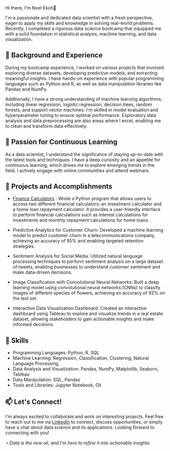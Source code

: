 Hi there, I'm Noel Ekoh👋

I'm a passionate and dedicated data scientist with a fresh perspective, eager to apply my skills and knowledge in solving real-world problems. Recently, I completed a rigorous data science bootcamp that equipped me with a solid foundation in statistical analysis, machine learning, and data visualization.

## 🔭 Background and Experience
During my bootcamp experience, I worked on various projects that involved exploring diverse datasets, developing predictive models, and extracting meaningful insights. I have hands-on experience with popular programming languages such as Python and R, as well as data manipulation libraries like Pandas and NumPy.

Additionally, I have a strong understanding of machine learning algorithms, including linear regression, logistic regression, decision trees, random forests, and support vector machines. I'm skilled in model evaluation and hyperparameter tuning to ensure optimal performance. Exploratory data analysis and data preprocessing are also areas where I excel, enabling me to clean and transform data effectively.

## 🌱 Passion for Continuous Learning
As a data scientist, I understand the significance of staying up-to-date with the latest tools and techniques. I have a deep curiosity and an appetite for continuous learning, which drives me to explore emerging trends in the field. I actively engage with online communities and attend webinars.

## 💼 Projects and Accomplishments
- [Finance Calculators](https://github.com/Noelmillz/finalCapstone/blob/main/finance_calculators.py) : Wrote a Python program that allows users to access two different financial calculators: an investment calculator and a home loan repayment calculator. It provides a user-friendly interface to perform financial calculations such as interest calculations for investments and monthly repayment calculations for home loans. 

- Predictive Analytics for Customer Churn: Developed a machine learning model to predict customer churn in a telecommunications company, achieving an accuracy of 85% and enabling targeted retention strategies.

- Sentiment Analysis for Social Media: Utilized natural language processing techniques to perform sentiment analysis on a large dataset of tweets, enabling businesses to understand customer sentiment and make data-driven decisions.

- Image Classification with Convolutional Neural Networks: Built a deep learning model using convolutional neural networks (CNNs) to classify images of different species of flowers, achieving an accuracy of 92% on the test set.

- Interactive Data Visualization Dashboard: Created an interactive dashboard using Tableau to explore and visualize trends in a real estate dataset, allowing stakeholders to gain actionable insights and make informed decisions.

## 🚀 Skills
- Programming Languages: Python, R, SQL
- Machine Learning: Regression, Classification, Clustering, Natural Language Processing,
- Data Analysis and Visualization: Pandas, NumPy, Matplotlib, Seaborn, Tableau
- Data Manipulation: SQL, Pandas
- Tools and Libraries: Jupyter Notebook, Git
  
## 📫 Let's Connect!
I'm always excited to collaborate and work on interesting projects. Feel free to reach out to me via [LinkedIn](https://www.linkedin.com/in/noel-ekoh/) to connect, discuss opportunities, or simply have a chat about data science and its applications. Looking forward to connecting with you!

*⚡ Data is the new oil, and I'm here to refine it into actionable insights.*
